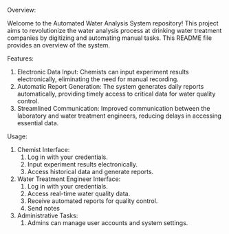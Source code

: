 Overview:

Welcome to the Automated Water Analysis System repository! This project aims to revolutionize the water analysis process at drinking water treatment companies by digitizing and automating manual tasks. This README file provides an overview of the system.

Features:

1. Electronic Data Input: Chemists can input experiment results electronically, eliminating the need for manual recording.
2. Automatic Report Generation: The system generates daily reports automatically, providing timely access to critical data for water quality control.
3. Streamlined Communication: Improved communication between the laboratory and water treatment engineers, reducing delays in accessing essential data.


Usage:

1. Chemist Interface:
   1. Log in with your credentials.
   2. Input experiment results electronically.
   3. Access historical data and generate reports.
2. Water Treatment Engineer Interface:
   1. Log in with your credentials.
   2. Access real-time water quality data.
   3. Receive automated reports for quality control.
   4. Send notes 
3. Administrative Tasks:
   1. Admins can manage user accounts and system settings.
